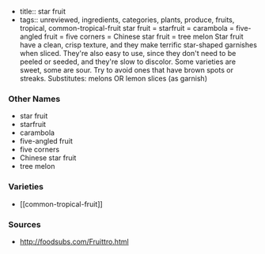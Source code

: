 - title:: star fruit
- tags:: unreviewed, ingredients, categories, plants, produce, fruits, tropical, common-tropical-fruit
star fruit = starfruit = carambola = five-angled fruit = five corners = Chinese star fruit = tree melon Star fruit have a clean, crisp texture, and they make terrific star-shaped garnishes when sliced. They're also easy to use, since they don't need to be peeled or seeded, and they're slow to discolor. Some varieties are sweet, some are sour. Try to avoid ones that have brown spots or streaks. Substitutes: melons OR lemon slices (as garnish)

### Other Names

* star fruit
* starfruit
* carambola
* five-angled fruit
* five corners
* Chinese star fruit
* tree melon

### Varieties

* [[common-tropical-fruit]]

### Sources
* http://foodsubs.com/Fruittro.html
